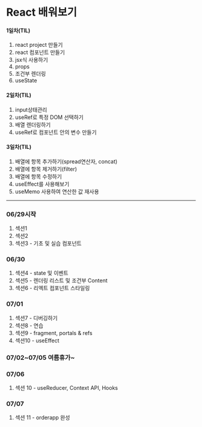 # React 배워보기
#### 1일차(TIL)
1. react project 만들기
2. react 컴포넌트 만들기
3. jsx식 사용하기
4. props
5. 조건부 렌더링
6. useState

#### 2일차(TIL)
1. input상태관리
2. useRef로 특정 DOM 선택하기
3. 배열 렌더링하기
4. useRef로 컴포넌트 안의 변수 만들기

#### 3일차(TIL)
1. 배열에 항목 추가하기(spread연산자, concat)
2. 배열에 항목 제거하기(filter)
3. 배열에 항목 수정하기
4. useEffect를 사용해보기
5. useMemo 사용하여 연산한 값 재사용


-------------------------
### 06/29시작
1. 섹션1
2. 섹션2
3. 섹션3 - 기초 및 실습 컴포넌트

### 06/30
1. 섹션4 - state 및 이벤트
2. 섹션5 - 렌더링 리스트 및 조건부 Content
3. 섹션6 - 리엑트 컴포넌트 스타일링

### 07/01
1. 섹션7 - 디버깅하기
2. 섹션8 - 연습
3. 섹션9 - fragment, portals & refs
4. 섹션10 - useEffect

### 07/02~07/05 여름휴가~

### 07/06
1. 섹션 10 - useReducer, Context API, Hooks

### 07/07
1. 섹션 11 - orderapp 완성
